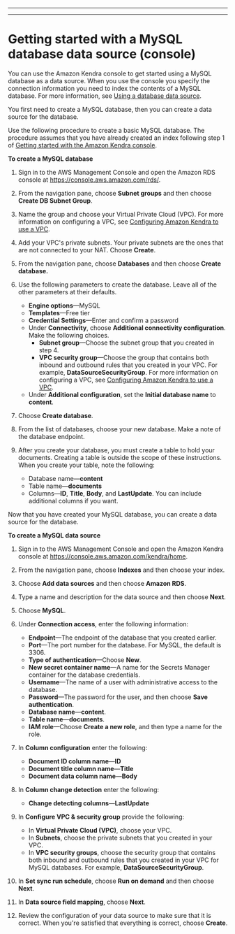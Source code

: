 --------

--------

# Getting started with a MySQL database data source \(console\)<a name="getting-started-mysql"></a>

You can use the Amazon Kendra console to get started using a MySQL database as a data source\. When you use the console you specify the connection information you need to index the contents of a MySQL database\. For more information, see [Using a database data source](https://docs.aws.amazon.com/kendra/latest/dg/data-source-database.html)\.

You first need to create a MySQL database, then you can create a data source for the database\.

Use the following procedure to create a basic MySQL database\. The procedure assumes that you have already created an index following step 1 of [Getting started with the Amazon Kendra console](gs-console.md)\.

**To create a MySQL database**

1. Sign in to the AWS Management Console and open the Amazon RDS console at [https://console\.aws\.amazon\.com/rds/](https://console.aws.amazon.com/rds/)\.

1. From the navigation pane, choose **Subnet groups** and then choose **Create DB Subnet Group**\.

1. Name the group and choose your Virtual Private Cloud \(VPC\)\. For more information on configuring a VPC, see [Configuring Amazon Kendra to use a VPC](https://docs.aws.amazon.com/kendra/latest/dg/vpc-configuration.html)\.

1. Add your VPC's private subnets\. Your private subnets are the ones that are not connected to your NAT\. Choose **Create**\.

1. From the navigation pane, choose **Databases** and then choose **Create database\.**

1. Use the following parameters to create the database\. Leave all of the other parameters at their defaults\.
   + **Engine options**—MySQL
   + **Templates**—Free tier
   + **Credential Settings**—Enter and confirm a password
   + Under **Connectivity**, choose **Additional connectivity configuration**\. Make the following choices\.
     + **Subnet group**—Choose the subnet group that you created in step 4\.
     + **VPC security group**—Choose the group that contains both inbound and outbound rules that you created in your VPC\. For example, **DataSourceSecurityGroup**\. For more information on configuring a VPC, see [Configuring Amazon Kendra to use a VPC](https://docs.aws.amazon.com/kendra/latest/dg/vpc-configuration.html)\.
   + Under **Additional configuration**, set the **Initial database name** to **content**\.

1. Choose **Create database**\.

1. From the list of databases, choose your new database\. Make a note of the database endpoint\.

1. After you create your database, you must create a table to hold your documents\. Creating a table is outside the scope of these instructions\. When you create your table, note the following:
   + Database name—**content**
   + Table name—**documents**
   + Columns—**ID**, **Title**, **Body**, and **LastUpdate**\. You can include additional columns if you want\.

Now that you have created your MySQL database, you can create a data source for the database\.

**To create a MySQL data source**

1. Sign in to the AWS Management Console and open the Amazon Kendra console at [https://console\.aws\.amazon\.com/kendra/home](https://console.aws.amazon.com/kendra/home)\.

1. From the navigation pane, choose **Indexes** and then choose your index\.

1. Choose **Add data sources** and then choose **Amazon RDS**\.

1. Type a name and description for the data source and then choose **Next**\.

1. Choose **MySQL**\.

1. Under **Connection access**, enter the following information:
   + **Endpoint**—The endpoint of the database that you created earlier\.
   + **Port**—The port number for the database\. For MySQL, the default is 3306\.
   + **Type of authentication**—Choose **New**\.
   + **New secret container name**—A name for the Secrets Manager container for the database credentials\.
   + **Username**—The name of a user with administrative access to the database\.
   + **Password**—The password for the user, and then choose **Save authentication**\.
   + **Database name**—**content**\.
   + **Table name**—**documents**\.
   + **IAM role**—Choose **Create a new role**, and then type a name for the role\.

1. In **Column configuration** enter the following:
   + **Document ID column name**—**ID**
   + **Document title column name**—**Title**
   + **Document data column name**—**Body**

1. In **Column change detection** enter the following:
   + **Change detecting columns**—**LastUpdate**

1. In **Configure VPC & security group** provide the following:
   + In **Virtual Private Cloud \(VPC\)**, choose your VPC\.
   + In **Subnets**, choose the private subnets that you created in your VPC\.
   + In **VPC security groups**, choose the security group that contains both inbound and outbound rules that you created in your VPC for MySQL databases\. For example, **DataSourceSecurityGroup**\.

1. In **Set sync run schedule**, choose **Run on demand** and then choose **Next**\.

1. In **Data source field mapping**, choose **Next**\.

1. Review the configuration of your data source to make sure that it is correct\. When you're satisfied that everything is correct, choose **Create**\.
